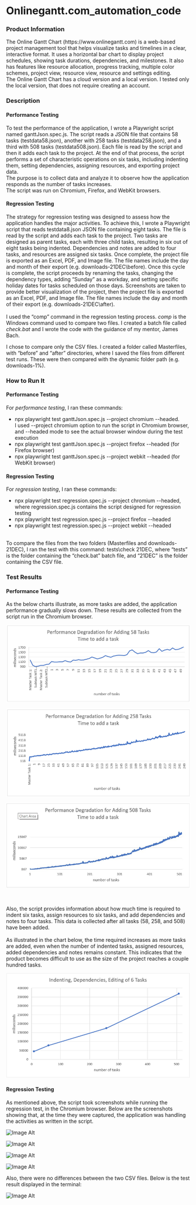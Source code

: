 # Onlinegantt.com_automation_code

<h3>Product Information</h3> <p> The Online Gantt Chart (https://www.onlinegantt.com) is a web-based project management tool that helps visualize tasks and timelines in a clear, interactive format. It uses a horizontal bar chart to display project schedules, showing task durations, dependencies, and milestones. It also has features like resource allocation, progress tracking, multiple color schemes, project view, resource view, resource and settings editing.<br>
The Online Gantt Chart has a cloud version and a local version. I tested only the local version, that does not require creating an account.
 </a> </p>

<h3>Description</h3> <p> <h4>Performance Testing</h4> </p> <p>To test the performance of the application, I wrote a Playwright script named ganttJson.spec.js. The script reads a JSON file that contains 58 tasks (testdata58.json), another with 258 tasks (testdata258.json), and a third with 508 tasks (testdata508.json). Each file is read by the script and then it adds each task to the project. At the end of that process, the script performs a set of characteristic operations on six tasks, including indenting them, setting dependencies, assigning resources, and exporting project data.<br>
The purpose is to collect data and analyze it to observe how the application responds as the number of tasks increases.<br>
The script was run on Chromium, Firefox, and WebKit browsers.</p>

<h4>Regression Testing</h4> 
<p>The strategy for regression testing was designed to assess how the application handles the major activities. To achieve this, I wrote a Playwright script that reads testdata8.json JSON file containing eight tasks. The file is read by the script and adds each task to the project. Two tasks are designed as parent tasks, each with three child tasks, resulting in six out of eight tasks being indented. Dependencies and notes are added to four tasks, and resources are assigned six tasks. Once complete, the project file is exported as an Excel, PDF, and Image file. The file names include the day and month of their export (e.g. downloads-21DEC\before).
Once this cycle is complete, the script proceeds by renaming the tasks, changing the dependency types, adding “Sunday” as a workday, and setting specific holiday dates for tasks scheduled on those days. Screenshots are taken to provide better visualization of the project, then the project file is exported as an Excel, PDF, and Image file. The file names include the day and month of their export (e.g. downloads-21DEC\after).
<br>
<br> 
I used the “comp” command in the regression testing process. <i>comp</i> is the Windows command used to compare two files. I created a batch file called <i>check.bat</i> and I wrote the code with the guidance of my mentor, James Bach.
 
I chose to compare only the CSV files. I created a folder called Masterfiles, with “before” and “after” directories, where I saved the files from different test runs. These were then compared with the dynamic folder path (e.g. downloads-1%).

</p>

<h3>How to Run It</h3> <h4>Performance Testing</h4> 
For <i>performance testing</i>, I ran these commands: 
 <ul>
<li>npx playwright test ganttJson.spec.js --project chromium --headed. <br> I used --project chromium option to run the script in Chromium browser, and --headed mode to see the actual browser window during the test execution</li>
<li>npx playwright test ganttJson.spec.js --project firefox --headed (for Firefox browser)</li>
<li>npx playwright test ganttJson.spec.js --project webkit --headed (for WebKit browser)</li>
 </ul>

<h4>Regression Testing</h4> 
For <i>regression testing</i>, I ran these commands:
 <ul>
<li>npx playwright test regression.spec.js --project chromium --headed, where regression.spec.js contains the script designed for regression testing</li>
<li>npx playwright test regression.spec.js --project firefox --headed</li>
<li>npx playwright test regression.spec.js --project webkit --headed</li>
 </ul>
  <br>
To compare the files from the two folders (Masterfiles and downloads-21DEC), I ran the test with this command: tests\check 21DEC, where “tests” is the folder containing the “check.bat” batch file, and “21DEC” is the folder containing the CSV file.

<h3>Test Results</h3> <h4>Performance Testing</h4> <p>As the below charts illustrate, as more tasks are added, the application performance gradually slows down. These results are collected from the script run in the Chromium browser.  </p>

![Image Alt](https://github.com/SiposCristina/Onlinegantt.com_automation_code/blob/914f5ad75e47110d4ae3696cf6924a2b600f1a70/Chart1.jpg)


![Image Alt](https://github.com/SiposCristina/Onlinegantt.com_automation_code/blob/20e64ecc35b2303dbab2003c09f30e4a50fe16b8/Chart2.jpg)


![Image Alt](https://github.com/SiposCristina/Onlinegantt.com_automation_code/blob/816a09d7fb6d10f47fdbb9516425004376ca6c9e/Chart3.jpg)


<br>
<p>Also, the script provides information about how much time is required to indent six tasks, assign resources to six tasks, and add dependencies and notes to four tasks. This data is collected after all tasks (58, 258, and 508) have been added. <br>
<br>
As illustrated in the chart below, the time required increases as more tasks are added, even when the number of indented tasks, assigned resources, added dependencies and notes remains constant.  This indicates that the product becomes difficult to use as the size of the project reaches a couple hundred tasks.
</p>

![Image Alt](https://github.com/SiposCristina/Onlinegantt.com_automation_code/blob/20e64ecc35b2303dbab2003c09f30e4a50fe16b8/Chart4.jpg)

<h4>Regression Testing</h4> 
<p>As mentioned above, the script took screenshots while running the regression test, in the Chromium browser. Below are the screenshots showing that, at the time they were captured, the application was handling the activities as written in the script.

![Image Alt](https://github.com/user-attachments/assets/2c6c13ed-dfc2-435a-a4fb-5879fe7383da)

![Image Alt](https://github.com/user-attachments/assets/28919388-d1fa-4176-b65c-09603a0f963c)

![Image Alt](https://github.com/user-attachments/assets/bdfddd5d-0bca-4c2c-9ac3-385d091fec7c)

![Image Alt](https://github.com/user-attachments/assets/31ebe72d-d4d0-4183-9b63-a518d77cd51c)

Also, there were no differences between the two CSV files. Below is the test result displayed in the terminal:

![Image Alt](https://github.com/user-attachments/assets/f757140b-fe95-4745-ac29-5dfcd0a3e51b)

</p>



